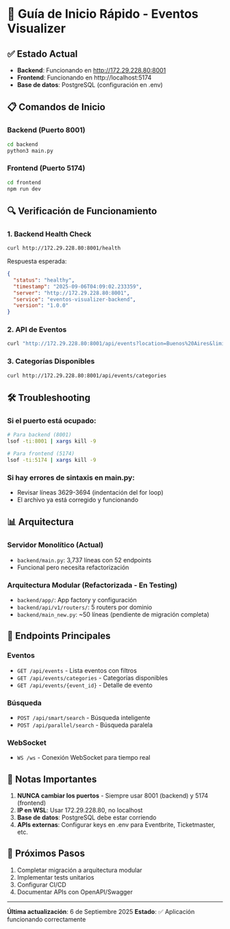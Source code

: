# 🚀 Guía de Inicio Rápido - Eventos Visualizer

## ✅ Estado Actual
- **Backend**: Funcionando en http://172.29.228.80:8001
- **Frontend**: Funcionando en http://localhost:5174
- **Base de datos**: PostgreSQL (configuración en .env)

## 📋 Comandos de Inicio

### Backend (Puerto 8001)
```bash
cd backend
python3 main.py
```

### Frontend (Puerto 5174)
```bash
cd frontend
npm run dev
```

## 🔍 Verificación de Funcionamiento

### 1. Backend Health Check
```bash
curl http://172.29.228.80:8001/health
```

Respuesta esperada:
```json
{
  "status": "healthy",
  "timestamp": "2025-09-06T04:09:02.233359",
  "server": "http://172.29.228.80:8001",
  "service": "eventos-visualizer-backend",
  "version": "1.0.0"
}
```

### 2. API de Eventos
```bash
curl "http://172.29.228.80:8001/api/events?location=Buenos%20Aires&limit=5"
```

### 3. Categorías Disponibles
```bash
curl http://172.29.228.80:8001/api/events/categories
```

## 🛠️ Troubleshooting

### Si el puerto está ocupado:
```bash
# Para backend (8001)
lsof -ti:8001 | xargs kill -9

# Para frontend (5174)
lsof -ti:5174 | xargs kill -9
```

### Si hay errores de sintaxis en main.py:
- Revisar líneas 3629-3694 (indentación del for loop)
- El archivo ya está corregido y funcionando

## 📊 Arquitectura

### Servidor Monolítico (Actual)
- `backend/main.py`: 3,737 líneas con 52 endpoints
- Funcional pero necesita refactorización

### Arquitectura Modular (Refactorizada - En Testing)
- `backend/app/`: App factory y configuración
- `backend/api/v1/routers/`: 5 routers por dominio
- `backend/main_new.py`: ~50 líneas (pendiente de migración completa)

## 🔄 Endpoints Principales

### Eventos
- `GET /api/events` - Lista eventos con filtros
- `GET /api/events/categories` - Categorías disponibles
- `GET /api/events/{event_id}` - Detalle de evento

### Búsqueda
- `POST /api/smart/search` - Búsqueda inteligente
- `POST /api/parallel/search` - Búsqueda paralela

### WebSocket
- `WS /ws` - Conexión WebSocket para tiempo real

## 📝 Notas Importantes

1. **NUNCA cambiar los puertos** - Siempre usar 8001 (backend) y 5174 (frontend)
2. **IP en WSL**: Usar 172.29.228.80, no localhost
3. **Base de datos**: PostgreSQL debe estar corriendo
4. **APIs externas**: Configurar keys en .env para Eventbrite, Ticketmaster, etc.

## 🎯 Próximos Pasos

1. Completar migración a arquitectura modular
2. Implementar tests unitarios
3. Configurar CI/CD
4. Documentar APIs con OpenAPI/Swagger

---
**Última actualización**: 6 de Septiembre 2025
**Estado**: ✅ Aplicación funcionando correctamente